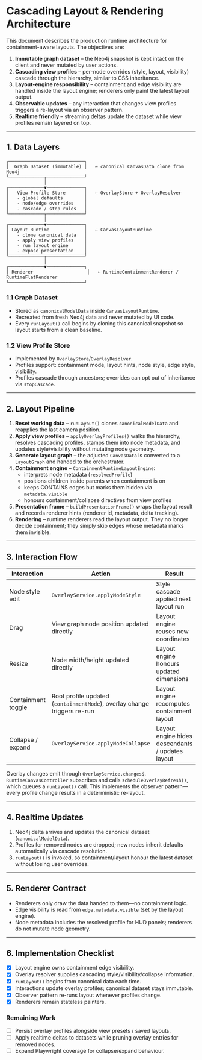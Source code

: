 # Cascading Layout & Rendering Architecture

This document describes the production runtime architecture for containment-aware layouts. The objectives are:

1. **Immutable graph dataset** – the Neo4j snapshot is kept intact on the client and never mutated by user actions.
2. **Cascading view profiles** – per-node overrides (style, layout, visibility) cascade through the hierarchy, similar to CSS inheritance.
3. **Layout-engine responsibility** – containment and edge visibility are handled inside the layout engine; renderers only paint the latest layout output.
4. **Observable updates** – any interaction that changes view profiles triggers a re-layout via an observer pattern.
5. **Realtime friendly** – streaming deltas update the dataset while view profiles remain layered on top.

---

## 1. Data Layers

```
┌────────────────────────────┐
│  Graph Dataset (immutable) │   ← canonical CanvasData clone from Neo4j
└─────────────┬──────────────┘
              │
┌─────────────▼──────────────┐
│   View Profile Store       │   ← OverlayStore + OverlayResolver
│   - global defaults        │
│   - node/edge overrides    │
│   - cascade / stop rules   │
└─────────────┬──────────────┘
              │
┌─────────────▼──────────────┐
│ Layout Runtime             │   ← CanvasLayoutRuntime
│   - clone canonical data   │
│   - apply view profiles    │
│   - run layout engine      │
│   - expose presentation    │
└─────────────┬──────────────┘
              │
┌─────────────▼──────────────┐
│ Renderer                    │   ← RuntimeContainmentRenderer / RuntimeFlatRenderer
└────────────────────────────┘
```

### 1.1 Graph Dataset

* Stored as `canonicalModelData` inside `CanvasLayoutRuntime`.
* Recreated from fresh Neo4j data and never mutated by UI code.
* Every `runLayout()` call begins by cloning this canonical snapshot so layout starts from a clean baseline.

### 1.2 View Profile Store

* Implemented by `OverlayStore`/`OverlayResolver`.
* Profiles support: containment mode, layout hints, node style, edge style, visibility.
* Profiles cascade through ancestors; overrides can opt out of inheritance via `stopCascade`.

---

## 2. Layout Pipeline

1. **Reset working data** – `runLayout()` clones `canonicalModelData` and reapplies the last camera position.
2. **Apply view profiles** – `applyOverlayProfiles()` walks the hierarchy, resolves cascading profiles, stamps them into node metadata, and updates style/visibility without mutating node geometry.
3. **Generate layout graph** – the adjusted `CanvasData` is converted to a `LayoutGraph` and handed to the orchestrator.
4. **Containment engine** – `ContainmentRuntimeLayoutEngine`:
   - interprets node metadata (`resolvedProfile`)
   - positions children inside parents when containment is on
   - keeps CONTAINS edges but marks them hidden via `metadata.visible`
   - honours containment/collapse directives from view profiles
5. **Presentation frame** – `buildPresentationFrame()` wraps the layout result and records renderer hints (renderer id, metadata, delta tracking).
6. **Rendering** – runtime renderers read the layout output. They no longer decide containment; they simply skip edges whose metadata marks them invisible.

---

## 3. Interaction Flow

| Interaction             | Action                                                                 | Result                                      |
|-------------------------|-------------------------------------------------------------------------|---------------------------------------------|
| Node style edit         | `OverlayService.applyNodeStyle`                                         | Style cascade applied next layout run       |
| Drag                    | View graph node position updated directly                                | Layout engine reuses new coordinates        |
| Resize                  | Node width/height updated directly                                      | Layout engine honours updated dimensions    |
| Containment toggle      | Root profile updated (`containmentMode`), overlay change triggers re-run| Layout engine recomputes containment layout |
| Collapse / expand       | `OverlayService.applyNodeCollapse`                                      | Layout engine hides descendants / updates layout|

Overlay changes emit through `OverlayService.changes$`. `RuntimeCanvasController` subscribes and calls `scheduleOverlayRefresh()`, which queues a `runLayout()` call. This implements the observer pattern—every profile change results in a deterministic re-layout.

---

## 4. Realtime Updates

1. Neo4j delta arrives and updates the canonical dataset (`canonicalModelData`).
2. Profiles for removed nodes are dropped; new nodes inherit defaults automatically via cascade resolution.
3. `runLayout()` is invoked, so containment/layout honour the latest dataset without losing user overrides.

---

## 5. Renderer Contract

* Renderers only draw the data handed to them—no containment logic.
* Edge visibility is read from `edge.metadata.visible` (set by the layout engine).
* Node metadata includes the resolved profile for HUD panels; renderers do not mutate node geometry.

---

## 6. Implementation Checklist

- [x] Layout engine owns containment edge visibility.
- [x] Overlay resolver supplies cascading style/visibility/collapse information.
- [x] `runLayout()` begins from canonical data each time.
- [x] Interactions update overlay profiles; canonical dataset stays immutable.
- [x] Observer pattern re-runs layout whenever profiles change.
- [x] Renderers remain stateless painters.

### Remaining Work
- [ ] Persist overlay profiles alongside view presets / saved layouts.
- [ ] Apply realtime deltas to datasets while pruning overlay entries for removed nodes.
- [ ] Expand Playwright coverage for collapse/expand behaviour.
